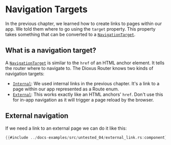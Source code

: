 # Navigation Targets

In the previous chapter, we learned how to create links to pages within our app.
We told them where to go using the `target` property. This property takes something that can be converted to a [`NavigationTarget`].

## What is a navigation target?

A [`NavigationTarget`] is similar to the `href` of an HTML anchor element. It
tells the router where to navigate to. The Dioxus Router knows two kinds of
navigation targets:

- [`Internal`]: We used internal links in the previous chapter. It's a link to a page within our
  app represented as a Route enum.
- [`External`]: This works exactly like an HTML anchors' `href`. Don't use this for in-app
  navigation as it will trigger a page reload by the browser.

## External navigation

If we need a link to an external page we can do it like this:

```rust
{{#include ../docs-examples/src/untested_04/external_link.rs:component}}
```

[`External`]: https://docs.rs/dioxus-router/latest/dioxus_router/navigation/enum.NavigationTarget.html#variant.External
[`Internal`]: https://docs.rs/dioxus-router/latest/dioxus_router/navigation/enum.NavigationTarget.html#variant.Internal
[`NavigationTarget`]: https://docs.rs/dioxus-router/latest/dioxus_router/navigation/enum.NavigationTarget.html
